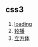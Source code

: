 ## css3
1. [loading](https://leat14536.github.io/practice/css3/loading/dist/)
1. [轮播](https://leat14536.github.io/practice/css3/%E8%BD%AE%E6%92%AD)
1. [立方体](https://leat14536.github.io/practice/css3/%E7%AB%8B%E6%96%B9%E4%BD%93)
